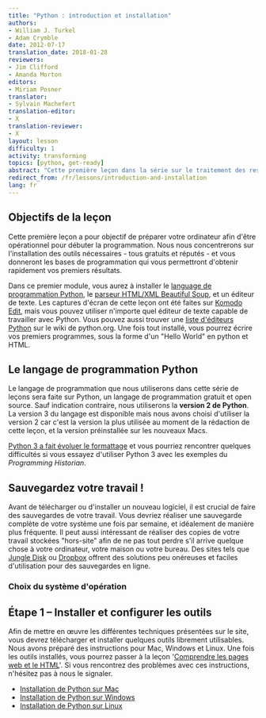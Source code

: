 ```yaml
---
title: "Python : introduction et installation"
authors:
- William J. Turkel
- Adam Crymble
date: 2012-07-17
translation_date: 2018-01-28
reviewers:
- Jim Clifford
- Amanda Morton
editors:
- Miriam Posner
translator:
- Sylvain Machefert
translation-editor:
- X
translation-reviewer:
- X
layout: lesson
difficulty: 1
activity: transforming
topics: [python, get-ready]
abstract: "Cette première leçon dans la série sur le traitement des ressources en ligne a pour but de préparer votre ordinateur avec tout le nécessaire pour débuter la programmation. Après vous avoir montré comment installer les principaux logiciels (tous gratuits et reconnus), nous vous aiderons à les prendre en main avec quelques exemples simples et concrets."
redirect_from: /fr/lessons/introduction-and-installation
lang: fr
---
```


Objectifs de la leçon
---------------------

Cette première leçon a pour objectif de préparer votre ordinateur afin 
d'être opérationnel pour débuter la programmation. Nous nous concentrerons
sur l'installation des outils nécessaires - tous gratuits et réputés - et
vous donneront les bases de programmation qui vous permettront d'obtenir
rapidement vos premiers résultats.

Dans ce premier module, vous aurez à installer le 
[language de programmation Python][], le [parseur HTML/XML Beautiful Soup][], 
et un éditeur de texte. Les captures d'écran de cette leçon ont été
faites sur [Komodo Edit][], mais vous pouvez utiliser n'importe quel
éditeur de texte capable de travailler avec Python. Vous pouvez aussi trouver une 
[liste d'éditeurs Python][] sur le wiki de python.org. Une fois tout installé,
vous pourrez écrire vos premiers programmes, sous la forme d'un "Hello World" 
en python et HTML.

Le langage de programmation Python
----------------------------------

Le langage de programmation que nous utiliserons dans cette série de leçons
sera faite sur Python, un langage de programmation gratuit et open source.
Sauf indication contraire, nous utiliserons la **version 2 de Python**.  
La version 3 du langage est disponible mais nous avons choisi d'utiliser la
version 2 car c'est la version la plus utilisée au moment de la rédaction
de cette leçon, et la version préinstallée sur les nouveaux Macs.

[Python 3 a fait évoluer le formattage](http://sebastianraschka.com/Articles/2014_python_2_3_key_diff.html) 
et vous pourriez rencontrer quelques difficultés si vous essayez
d'utiliser Python 3 avec les exemples du *Programming Historian*.

Sauvegardez votre travail !
---------------------------

Avant de télécharger ou d'installer un nouveau logiciel, il est crucial
de faire des sauvegardes de votre travail. Vous devriez réaliser une sauvegarde
complète de votre système une fois par semaine, et idéalement de manière
plus fréquente. Il peut aussi intéressant de réaliser des copies de votre 
travail stockées "hors-site" afin de ne pas tout perdre s'il arrive
quelque chose à votre ordinateur, votre maison ou votre bureau. Des sites
tels que [Jungle Disk][] ou [Dropbox][] offrent des solutions peu onéreuses
et faciles d'utilisation pour des sauvegardes en ligne.


### Choix du système d'opération

Étape 1 – Installer et configurer les outils
--------------------------------------------

Afin de mettre en œuvre les différentes techniques présentées sur le site,
vous devrez télécharger et installer quelques outils librement utilisables.
Nous avons préparé des instructions pour Mac, Windows et Linux. Une fois 
les outils installés, vous pourrez passer à la leçon '[Comprendre les pages web et le HTML][]'.
Si vous rencontrez des problèmes avec ces instructions, n'hésitez pas à nous le signaler.

-   [Installation de Python sur Mac][]
-   [Installation de Python sur Windows][]
-   [Installation de Python sur Linux][]

  [language de programmation Python]: http://www.python.org/
  [parseur HTML/XML Beautiful Soup]: http://www.crummy.com/software/BeautifulSoup/
  [Komodo Edit]: http://www.activestate.com/komodo-edit
  [liste d'éditeurs Python]: http://wiki.python.org/moin/PythonEditors/
  [Zotero]: http://www.zotero.org/
  [Jungle Disk]: https://www.jungledisk.com/
  [Dropbox]: https://www.dropbox.com/home
  [Comprendre les pages web et le HTML]: ../lessons/comprendre-les-pages-web
  [Installation de Python sur Mac]: ../lessons/mac-installation
  [Installation de Python sur Windows]: ../lessons/windows-installation
  [Installation de Python sur Linux]: ../lessons/linux-installation
